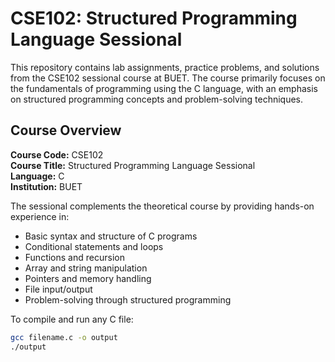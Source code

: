 # CSE102: Structured Programming Language Sessional

This repository contains lab assignments, practice problems, and solutions from the CSE102 sessional course at BUET. The course primarily focuses on the fundamentals of programming using the C language, with an emphasis on structured programming concepts and problem-solving techniques.

## Course Overview

**Course Code:** CSE102  
**Course Title:** Structured Programming Language Sessional  
**Language:** C  
**Institution:** BUET

The sessional complements the theoretical course by providing hands-on experience in:

- Basic syntax and structure of C programs
- Conditional statements and loops
- Functions and recursion
- Array and string manipulation
- Pointers and memory handling
- File input/output
- Problem-solving through structured programming

To compile and run any C file:

```bash
gcc filename.c -o output
./output
